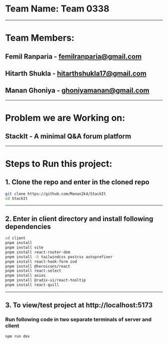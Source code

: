 # Team Name: Team 0338

---

# Team Members:
## Femil Ranparia - femilranparia@gmail.com
## Hitarth Shukla - hitarthshukla17@gmail.com
## Manan Ghoniya - ghoniyamanan@gmail.com

---

# Problem we are Working on:
## StackIt - A minimal Q&A forum platform

---

# Steps to Run this project:
## 1. Clone the repo and enter in the cloned repo
```bash
git clone https://github.com/Manan2k4/StackIt
cd StackIt
```

---

## 2. Enter in client directory and install following dependencies
```bash
cd client
pnpm install
pnpm install vite
pnpm install react-router-dom
pnpm install -D tailwindcss postcss autoprefixer
pnpm install react-hook-form zod
pnpm install @heroicons/react
pnpm install react-select
pnpm install axios
pnpm install @radix-ui/react-tooltip
pnpm install react-quill
```

---

## 3. To view/test project at http://localhost:5173
### Run following code in two separate terminals of server and client
```bash
npm run dev
```
